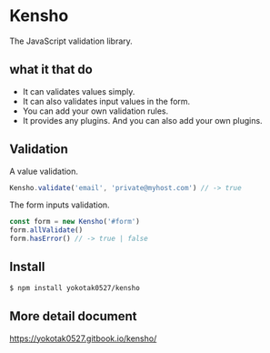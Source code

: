 # Kensho

The JavaScript validation library.

## what it that do

- It can validates values simply.
- It can also validates input values in the form.
- You can add your own validation rules.
- It provides any plugins. And you can also add your own plugins.

## Validation

A value validation.

```js
Kensho.validate('email', 'private@myhost.com') // -> true
```

The form inputs validation.

```js
const form = new Kensho('#form')
form.allValidate()
form.hasError() // -> true | false
```

## Install

```bash
$ npm install yokotak0527/kensho
```

## More detail document

https://yokotak0527.gitbook.io/kensho/
